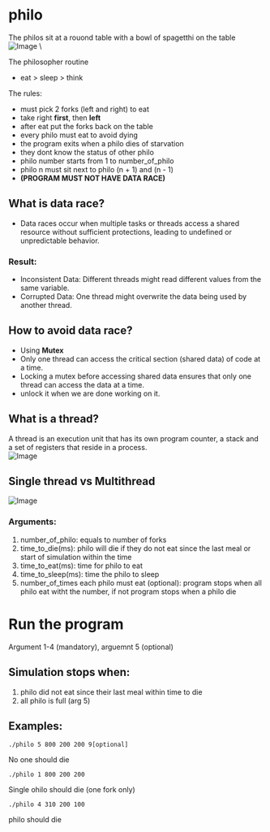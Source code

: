 # philo
The philos sit at a rouond table with a bowl of spagetthi on the table
![Image](https://github.com/user-attachments/assets/2dec498f-8f48-4867-ad42-4d2186a017c9) \

The philosopher routine
- eat > sleep > think

The rules:
- must pick 2 forks (left and right) to eat
- take right **first**, then **left**
- after eat put the forks back on the table
- every philo must eat to avoid dying
- the program exits when a philo dies of starvation
- they dont know the status of other philo
- philo number starts from 1 to number_of_philo
- philo n must sit next to philo (n + 1) and (n - 1)
- **(PROGRAM MUST NOT HAVE DATA RACE)**

## What is data race?
- Data races occur when multiple tasks or threads access a shared resource without sufficient protections, leading to undefined or unpredictable behavior.
### Result:
- Inconsistent Data: Different threads might read different values from the same variable.
- Corrupted Data: One thread might overwrite the data being used by another thread.

## How to avoid data race?
- Using **Mutex**
- Only one thread can access the critical section (shared data) of code at a time.
- Locking a mutex before accessing shared data ensures that only one thread can access the data at a time.
- unlock it when we are done working on it.

## What is a thread?
A thread is an execution unit that has its own program counter, a stack and a set of registers that reside in a process. \
![Image](https://github.com/user-attachments/assets/7d0df3c8-979b-469f-9f9f-c08fe4bff847)

## Single thread vs Multithread
![Image](https://github.com/user-attachments/assets/3e9d0202-d9fa-4414-85be-3f114974c219)

### Arguments:
1. number_of_philo: equals to number of forks
2. time_to_die(ms): philo will die if they do not eat since the last meal or start of simulation within the time
3. time_to_eat(ms): time for philo to eat
4. time_to_sleep(ms): time the philo to sleep
5. number_of_times each philo must eat (optional): program stops when all philo eat witht the number, if not program stops when a philo die

# Run the program
Argument 1-4 (mandatory), arguemnt 5 (optional)
## Simulation stops when:
1. philo did not eat since their last meal within time to die
2. all philo is full (arg 5)
## Examples:
```
./philo 5 800 200 200 9[optional]
```
No one should die
```
./philo 1 800 200 200
```
Single ohilo should die (one fork only)
```
./philo 4 310 200 100
```
philo should die